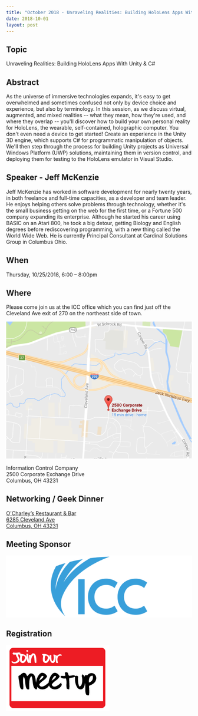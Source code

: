 ```yaml
---
title: "October 2018 - Unraveling Realities: Building HoloLens Apps With Unity & C#"
date: 2018-10-01
layout: post
---
```


## Topic

Unraveling Realities: Building HoloLens Apps With Unity & C#

## Abstract

As the universe of immersive technologies expands, it's easy to get overwhelmed and sometimes confused not only by device choice and experience, but also by terminology. In this session, as we discuss virtual, augmented, and mixed realities -- what they mean, how they're used, and where they overlap -- you'll discover how to build your own personal reality for HoloLens, the wearable, self-contained, holographic computer. You don't even need a device to get started! Create an experience in the Unity 3D engine, which supports C# for programmatic manipulation of objects. We'll then step through the process for building Unity projects as Universal Windows Platform (UWP) solutions, maintaining them in version control, and deploying them for testing to the HoloLens emulator in Visual Studio.

## Speaker - Jeff McKenzie

Jeff McKenzie has worked in software development for nearly twenty years, in both freelance and full-time capacities, as a developer and team leader. He enjoys helping others solve problems through technology, whether it's the small business getting on the web for the first time, or a Fortune 500 company expanding its enterprise. Although he started his career using BASIC on an Atari 800, he took a big detour, getting Biology and English degrees before rediscovering programming, with a new thing called the World Wide Web. He is currently Principal Consultant at Cardinal Solutions Group in Columbus Ohio.

## When

Thursday, 10/25/2018, 6:00 – 8:00pm

## Where

Please come join us at the ICC office which you can find just off the Cleveland Ave exit of 270 on the northeast side of town.

<a href="https://www.google.com/maps/place/2500+Corporate+Exchange+Dr,+Columbus,+OH+43231/"><img src="/images/maps/icc.png" alt="Google Map of 2500 Corporate Exchange Dr, Columbus, OH 43231"></a>

Information Control Company<br/>
2500 Corporate Exchange Drive<br/>
Columbus, OH 43231

## Networking / Geek Dinner

<a href="http://www.ocharleys.com/">O'Charley’s Restaurant & Bar</a><br/>
<a href="https://goo.gl/maps/dV27myYuraR2">6285 Cleveland Ave</a><br/>
<a href="https://goo.gl/maps/dV27myYuraR2">Columbus, OH 43231</a>

## Meeting Sponsor

[![ICC](/images/sponsors/icc_large.png)](https://www.icctechnology.com/)

## Registration

[![Join our Meetup Group](/images/joinmeetup.png)](https://www.meetup.com/Central-Ohio-NET-Developers-Group-CONDG/events/254332699/)
